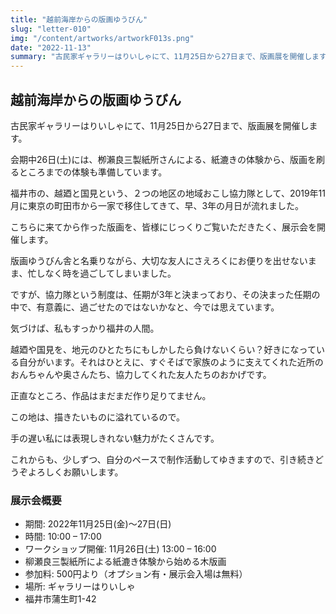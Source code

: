 ```yaml
---
title: "越前海岸からの版画ゆうびん"
slug: "letter-010"
img: "/content/artworks/artworkF013s.png"
date: "2022-11-13"
summary: "古民家ギャラリーはりいしゃにて、11月25日から27日まで、版画展を開催します。 会期中26日(土)には、栁瀨良三製紙所さんによる、紙漉きの体験から、版画を刷るところまでの体験も準備しています。"
---
```


## 越前海岸からの版画ゆうびん

古民家ギャラリーはりいしゃにて、11月25日から27日まで、版画展を開催します。  

会期中26日(土)には、栁瀨良三製紙所さんによる、紙漉きの体験から、版画を刷るところまでの体験も準備しています。  

福井市の、越廼と国見という、２つの地区の地域おこし協力隊として、2019年11月に東京の町田市から一家で移住してきて、早、3年の月日が流れました。  

こちらに来てから作った版画を、皆様にじっくりご覧いただきたく、展示会を開催します。  

版画ゆうびん舎と名乗りながら、大切な友人にさえろくにお便りを出せないまま、忙しなく時を過ごしてしまいました。  

ですが、協力隊という制度は、任期が3年と決まっており、その決まった任期の中で、有意義に、過ごせたのではないかなと、今では思えています。  

気づけば、私もすっかり福井の人間。  

越廼や国見を、地元のひとたちにもしかしたら負けないくらい？好きになっている自分がいます。それはひとえに、すぐそばで家族のように支えてくれた近所のおんちゃんや奥さんたち、協力してくれた友人たちのおかげです。  

正直なところ、作品はまだまだ作り足りてません。  

この地は、描きたいものに溢れているので。  

手の遅い私には表現しきれない魅力がたくさんです。  

これからも、少しずつ、自分のペースで制作活動してゆきますので、引き続きどうぞよろしくお願いします。  

### 展示会概要

- 期間: 2022年11月25日(金)～27日(日)
- 時間: 10:00 – 17:00
- ワークショップ開催: 11月26日(土) 13:00 – 16:00
- 柳瀬良三製紙所による紙漉き体験から始める木版画
- 参加料: 500円より（オプション有・展示会入場は無料）
- 場所: ギャラリーはりいしゃ
- 福井市蒲生町1-42
